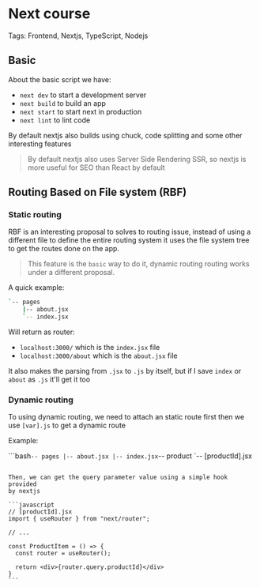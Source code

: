 # Next course

Tags: Frontend, Nextjs, TypeScript, Nodejs

## Basic

About the basic script we have:

- `next dev` to start a development server
- `next build` to build an app
- `next start` to start next in production
- `next lint` to lint code

By default nextjs also builds using chuck, code splitting and some other
interesting features

> By default nextjs also uses Server Side Rendering SSR, so nextjs is more useful for SEO than React by default

## Routing Based on File system (RBF)

### Static routing

RBF is an interesting proposal to solves to routing issue, instead of
using a different file to define the entire routing system it uses the
file system tree to get the routes done on the app.

> This feature is the `basic` way to do it, dynamic routing routing works under a different proposal.

A quick example:

```bash
`-- pages
    |-- about.jsx
    `-- index.jsx
```

Will return as router:

- `localhost:3000/` which is the `index.jsx` file
- `localhost:3000/about` which is the `about.jsx` file

It also makes the parsing from `.jsx` to `.js` by itself, but if I
save `index` or `about` as `.js` it'll get it too

### Dynamic routing

To using dynamic routing, we need to attach an static route first then
we use `[var].js` to get a dynamic route

Example:

```bash`
-- pages
|-- about.jsx
|-- index.jsx
`-- product
        `-- [productId].jsx

````

Then, we can get the query parameter value using a simple hook provided
by nextjs

```javascript
// [productId].jsx
import { useRouter } from "next/router";

// ...

const ProductItem = () => {
  const router = useRouter();

  return <div>{router.query.productId}</div>
}
```
